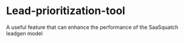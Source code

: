 # Lead-prioritization-tool
A useful feature that can enhance the performance of the SaaSquatch leadgen model

